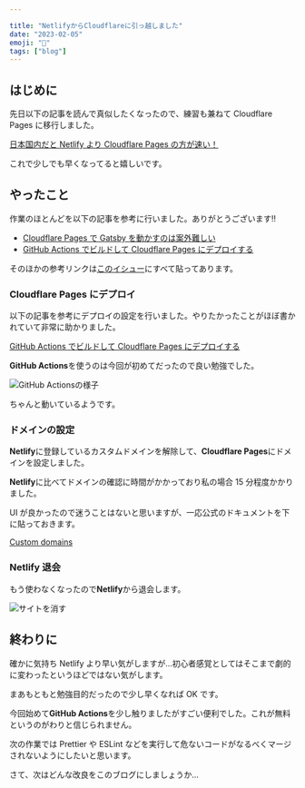 ```yaml
---

title: "NetlifyからCloudflareに引っ越しました"
date: "2023-02-05"
emoji: "🏡"
tags: ["blog"]
---
```


## はじめに

先日以下の記事を読んで真似したくなったので、練習も兼ねて Cloudflare Pages に移行しました。

[日本国内だと Netlify より Cloudflare Pages の方が速い！](https://qiita.com/akitkat/items/dcbe4fcaacc051753e2b)

これで少しでも早くなってると嬉しいです。

## やったこと

作業のほとんどを以下の記事を参考に行いました。ありがとうございます!!

- [Cloudflare Pages で Gatsby を動かすのは案外難しい](https://zenn.dev/appare45/articles/cloudflarepages-gatsby)
- [GitHub Actions でビルドして Cloudflare Pages にデプロイする](https://zenn.dev/nwtgck/articles/1fdee0e84e5808)

そのほかの参考リンクは[このイシュー](https://github.com/tunamaguro/blog/issues/26)にすべて貼ってあります。

### Cloudflare Pages にデプロイ

以下の記事を参考にデプロイの設定を行いました。やりたかったことがほぼ書かれていて非常に助かりました。

[GitHub Actions でビルドして Cloudflare Pages にデプロイする](https://zenn.dev/nwtgck/articles/1fdee0e84e5808)

**GitHub Actions**を使うのは今回が初めてだったので良い勉強でした。

![GitHub Actionsの様子](/images/move-to-cloudflare-from-netlify/action-image.png)

ちゃんと動いているようです。

### ドメインの設定

**Netlify**に登録しているカスタムドメインを解除して、**Cloudflare Pages**にドメインを設定しました。

**Netlify**に比べてドメインの確認に時間がかかっており私の場合 15 分程度かかりました。

UI が良かったので迷うことはないと思いますが、一応公式のドキュメントを下に貼っておきます。

[Custom domains](https://developers.cloudflare.com/pages/platform/custom-domains/)

### Netlify 退会

もう使わなくなったので**Netlify**から退会します。

![サイトを消す](/images/move-to-cloudflare-from-netlify/delete-netlify.png)

## 終わりに

確かに気持ち Netlify より早い気がしますが...初心者感覚としてはそこまで劇的に変わったというほどではない気がします。

まあもともと勉強目的だったので少し早くなれば OK です。

今回始めて**GitHub Actions**を少し触りましたがすごい便利でした。これが無料というのがわりと信じられません。

次の作業では Prettier や ESLint などを実行して危ないコードがなるべくマージされないようにしたいと思います。

さて、次はどんな改良をこのブログにしましょうか...
